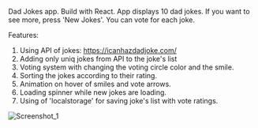 Dad Jokes app. Build with React.
App displays 10 dad jokes. If you want to see more, press 'New Jokes'.
You can vote for each joke.

Features:
1. Using API of jokes: https://icanhazdadjoke.com/
2. Adding only uniq jokes from API to the joke's list
3. Voting system with changing the  voting circle  color and the smile.
4. Sorting the jokes according to their rating.
5. Animation on hover of smiles and vote arrows.
6. Loading spinner while new jokes are loading.
7. Using of 'localstorage' for saving joke's list with vote ratings.

![Screenshot_1](https://user-images.githubusercontent.com/17801144/64167118-3649f480-ce51-11e9-88dd-42e1b1de8006.jpg)
